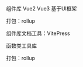 <!--
 * @Author: ShawnPhang
 * @Date: 2021-09-02 10:44:23
 * @Description: 前端组件库搭建
 * @LastEditors: ShawnPhang
 * @LastEditTime: 2021-09-02 10:48:45
 * @site: book.palxp.com / blog.palxp.com
-->

组件库 Vue2  Vue3  基于UI框架

打包：rollup

组件库文档工具：VitePress



函数类工具库

打包：rollup